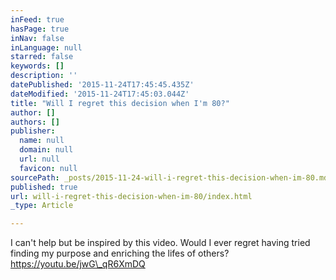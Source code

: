 ```yaml
---
inFeed: true
hasPage: true
inNav: false
inLanguage: null
starred: false
keywords: []
description: ''
datePublished: '2015-11-24T17:45:45.435Z'
dateModified: '2015-11-24T17:45:03.044Z'
title: "Will I regret this decision when I'm 80?"
author: []
authors: []
publisher:
  name: null
  domain: null
  url: null
  favicon: null
sourcePath: _posts/2015-11-24-will-i-regret-this-decision-when-im-80.md
published: true
url: will-i-regret-this-decision-when-im-80/index.html
_type: Article

---
```

I can't help but be inspired by this video. Would I ever regret having tried finding my purpose and enriching the lifes of others?https://youtu.be/jwG\_qR6XmDQ